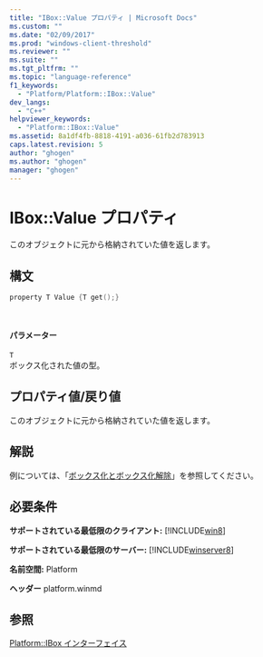 ```yaml
---
title: "IBox::Value プロパティ | Microsoft Docs"
ms.custom: ""
ms.date: "02/09/2017"
ms.prod: "windows-client-threshold"
ms.reviewer: ""
ms.suite: ""
ms.tgt_pltfrm: ""
ms.topic: "language-reference"
f1_keywords: 
  - "Platform/Platform::IBox::Value"
dev_langs: 
  - "C++"
helpviewer_keywords: 
  - "Platform::IBox::Value"
ms.assetid: 8a1df4fb-8818-4191-a036-61fb2d783913
caps.latest.revision: 5
author: "ghogen"
ms.author: "ghogen"
manager: "ghogen"
---
```

# IBox::Value プロパティ
このオブジェクトに元から格納されていた値を返します。  
  
## 構文  
  
```cpp  
property T Value {T get();}  
```  
  
```csharp  
  
```  
  
#### パラメーター  
 `T`  
 ボックス化された値の型。  
  
## プロパティ値\/戻り値  
 このオブジェクトに元から格納されていた値を返します。  
  
## 解説  
 例については、「[ボックス化とボックス化解除](../cppcx/boxing-c-cx.md)」を参照してください。  
  
## 必要条件  
 **サポートされている最低限のクライアント:** [!INCLUDE[win8](../cppcx/includes/win8-md.md)]  
  
 **サポートされている最低限のサーバー:** [!INCLUDE[winserver8](../cppcx/includes/winserver8-md.md)]  
  
 **名前空間:** Platform  
  
 **ヘッダー** platform.winmd  
  
## 参照  
 [Platform::IBox インターフェイス](../cppcx/platform-ibox-interface.md)
